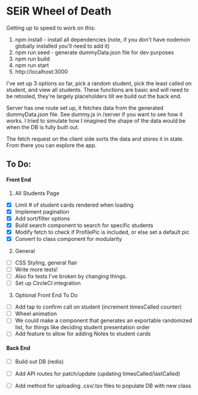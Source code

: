 # SEiR Wheel of Death

Getting up to speed to work on this:
1. npm install - install all dependencies (note, if you don't have nodemon globally installed you'll need to add it)
2. npm run seed - generate dummyData.json file for dev purposes
3. npm run build
4. npm run start
5. http://localhost:3000

I've set up 3 options so far, pick a random student, pick the least called on student, and view all students.
These functions are basic and will need to be retooled, they're largely placeholders till we build out the back end.

Server has one route set up, it fetches data from the generated dummyData.json file. See dummy.js in /server if you want to see how it works. I tried to simulate how I imagined the shape of the data would be when the DB is fully built out.

The fetch request on the client side sorts the data and stores it in state. From there you can explore the app.

## To Do:

#### Front End
1. All Students Page
- [x] Limit # of student cards rendered when loading
- [x] Implement pagination 
- [x] Add sort/filter options
- [x] Build search component to search for specific students
- [x] Modify fetch to check if ProfilePic is included, or else set a default pic
- [x] Convert to class component for modularity

2. General
- [ ] CSS Styling, general flair
- [ ] Write more tests! 
- [ ] Also fix tests I've broken by changing things.
- [ ] Set up CircleCI integration

3. Optional Front End To Do
- [ ] Add tap to confirm call on student (increment timesCalled counter)
- [ ] Wheel animation
- [ ] We could make a component that generates an exportable randomized list, for things like deciding student presentation order
- [ ] Add feature to allow for adding Notes to student cards
 
#### Back End
- [ ] Build out DB (redis)
- [ ] Add API routes for patch/update (updating timesCalled/lastCalled)
- [ ] Add method for uploading .csv/.tsv files to populate DB with new class

